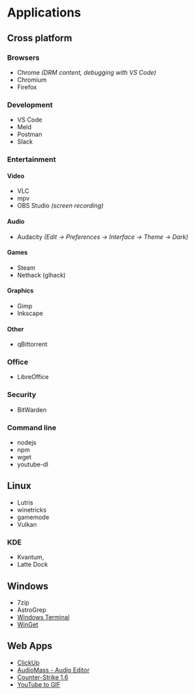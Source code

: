 # Applications

## Cross platform

### Browsers

- Chrome *(DRM content, debugging with VS Code)*
- Chromium
- Firefox

### Development

- VS Code
- Meld
- Postman
- Slack

### Entertainment

#### Video

- VLC
- mpv
- OBS Studio *(screen recording)*

#### Audio

- Audacity *(Edit -> Preferences -> Interface -> Theme -> Dark)*

#### Games

- Steam
- Nethack (glhack)

#### Graphics

- Gimp
- Inkscape

#### Other

- qBittorrent

### Office

- LibreOffice

### Security

- BitWarden

### Command line

- nodejs
- npm
- wget
- youtube-dl

## Linux

- Lutris
- winetricks
- gamemode
- Vulkan

### KDE

- Kvantum,
- Latte Dock

## Windows

- 7zip
- AstroGrep
- [Windows Terminal](https://aka.ms/terminal)
- [WinGet](https://www.microsoft.com/en-us/p/app-installer/9nblggh4nns1)

## Web Apps

- [ClickUp](https://app.clickup.com/)
- [AudioMass - Audio Editor](https://audiomass.co/)
- [Counter-Strike 1.6](https://cs-online.club/en/servers)
- [YouTube to GIF](https://gifrun.com/)
